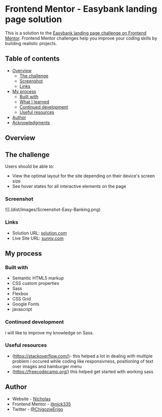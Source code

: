# Frontend Mentor - Easybank landing page solution

This is a solution to the [Easybank landing page challenge on Frontend Mentor](https://www.frontendmentor.io/challenges/easybank-landing-page-WaUhkoDN). Frontend Mentor challenges help you improve your coding skills by building realistic projects. 

## Table of contents

- [Overview](#overview)
  - [The challenge](#the-challenge)
  - [Screenshot](#screenshot)
  - [Links](#links)
- [My process](#my-process)
  - [Built with](#built-with)
  - [What I learned](#what-i-learned)
  - [Continued development](#continued-development)
  - [Useful resources](#useful-resources)
- [Author](#author)
- [Acknowledgments](#acknowledgments)

## Overview


## The challenge

Users should be able to:

- View the optimal layout for the site depending on their device's screen size
- See hover states for all interactive elements on the page


### Screenshot
![].(dist/images/Screenshot-Easy-Banking.png)

### Links
- Solution URL: [solution.com](https://github.com/nick335/)
- Live Site URL: [sunny.com](https://nick335.github.io/)

## My process


### Built with
- Semantic HTML5 markup
- CSS custom properties
- Sass
- Flexbox
- CSS Grid
- Google Fonts
- javascript

### Continued development
i will like to improve my knowledge on Sass.


### Useful resources
- (https://stackoverflow.com/)- this helped a lot in dealing with multiple problem i occured while coding like responsivness, positioning of text over images and hamburger menu
- (https://freecodecamp.org/) this helped get started with working sass

## Author
- Website - [Nicholas](https://www.your-site.com)
- Frontend Mentor - [@nick335](https://www.frontendmentor.io/profile/nick335)
- Twitter - [@ChigozieErigo](https://www.twitter.com/ChigozieErigo)
